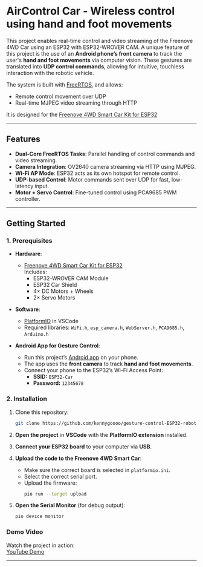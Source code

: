 # AirControl Car - Wireless control using hand and foot movements

This project enables real-time control and video streaming of the Freenove 4WD Car using an ESP32 with ESP32-WROVER CAM. A unique feature of this project is the use of an **Android phone’s front camera** to track the user's **hand and foot movements** via computer vision. These gestures are translated into **UDP control commands**, allowing for intuitive, touchless interaction with the robotic vehicle.

The system is built with [FreeRTOS](), and allows:

- Remote control movement over UDP
- Real-time MJPEG video streaming through HTTP

It is designed for the [Freenove 4WD Smart Car Kit for ESP32](https://store.freenove.com/products/fnk0053)

---

## Features

- **Dual-Core FreeRTOS Tasks**: Parallel handling of control commands and video streaming.
- **Camera Integration**: OV2640 camera streaming via HTTP using MJPEG.
- **Wi-Fi AP Mode**: ESP32 acts as its own hotspot for remote control.
- **UDP-based Control**: Motor commands sent over UDP for fast, low-latency input.
- **Motor + Servo Control**: Fine-tuned control using PCA9685 PWM controller.

---

## Getting Started

### 1. Prerequisites

- **Hardware**:
  - [Freenove 4WD Smart Car Kit for ESP32](https://store.freenove.com/products/fnk0053)  
  Includes:
    - ESP32-WROVER CAM Module  
    - ESP32 Car Shield  
    - 4× DC Motors + Wheels  
    - 2× Servo Motors    
- **Software**:
  - [PlatformIO](https://platformio.org/) in VSCode
  - Required libraries: `WiFi.h`, `esp_camera.h`, `WebServer.h`, `PCA9685.h`, `Arduino.h`
 
- **Android App for Gesture Control**:
  - Run this project’s [Android app](https://github.com/kennygoooo/gesture-control-app.git) on your phone.  
  - The app uses the **front camera** to track **hand and foot movements**.
  - Connect your phone to the ESP32’s Wi-Fi Access Point:  
    - **SSID:** `ESP32-Car`  
    - **Password:** `12345678`

 

### 2. Installation

1. Clone this repository:
   ```bash
   git clone https://github.com/kennygoooo/gesture-control-ESP32-robotic-vehicle.git
   
2. **Open the project** in **VSCode** with the **PlatformIO extension** installed.

3. **Connect your ESP32 board** to your computer via **USB**.

4. **Upload the code to the Freenove 4WD Smart Car**:
   - Make sure the correct board is selected in `platformio.ini`.
   - Select the correct serial port.
   - Upload the firmware:
     ```bash
     pio run --target upload
     ```

5. **Open the Serial Monitor** (for debug output):
   ```bash
   pio device monitor
   ```

### Demo Video

Watch the project in action:  
[YouTube Demo](https://youtube.com/shorts/OtwPKSwx-Y8)


---
